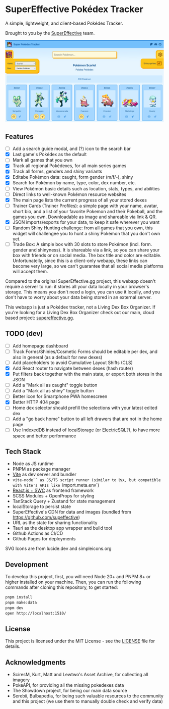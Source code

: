 # SuperEffective Pokédex Tracker

A simple, lightweight, and client-based Pokédex Tracker.

Brought to you by the [SuperEffective](https://supereffective.gg/) team.

![Demo](public/images/twitter-card.jpg)

## Features

- [ ] Add a search guide modal, and (?) icon to the search bar
- [x] Last game's Pokédex as the default
- [ ] Mark all games that you own
- [x] Track all regional Pokédexes, for all main series games
- [x] Track all forms, genders and shiny variants
- [x] Editabe Pokémon data: caught, form gender (m/f/-), shiny
- [x] Search for Pokémon by name, type, color, dex number, etc.
- [ ] View Pokémon basic details such as location, stats, types, and abilities
- [ ] Direct links to well-known Pokémon resource websites
- [x] The main page lists the current progress of all your stored dexes
- [ ] Trainer Cards (Trainer Profiles): a simple page with your name, avatar, short bio, and a list of your favorite
      Pokemon and their Pokeball, and the games you own. Downloadable as image and shareable via link & QR.
- [x] JSON imports/exports for your data, to keep it safe wherever you want
- [ ] Random Shiny Hunting challenge: from all games that you own, this widget will challengee you to hunt a shiny
      Pokémon that you don't own yet.
- [ ] Trade Box: A simple box with 30 slots to store Pokémon (incl. form. gender and shinyness). It is shareable via a
      link, so you can share your box with friends or on social media. The box title and color are editable.
      Unfortunatelly, since this is a client-only webapp, these links can become very large, so we can't guarantee that
      all social media platforms will accept them.

Compared to the original SuperEffective.gg project, this webapp doesn't require a server to run: it stores all your data
locally in your browser's storage. This means you don't need a login, you can use it locally, and you don't have to
worry about your data being stored in an external server.

This webapp is just a Pokédex tracker, not a Living Dex Box Organizer. If you're looking for a Living Dex Box Organizer
check out our main, cloud based project: [supereffective.gg](https://supereffective.gg/).

## TODO (dev)

- [ ] Add homepage dashboard
- [ ] Track Forms/Shinies/Cosmetic Forms should be editable per dex, and also in general (as a default for new dexes)
- [ ] Add placeholders to avoid Cumulative Layout Shifts (CLS)
- [x] Add React router to navigate between dexes (hash router)
- [x] Put filters back together with the main state, or export both stores in the JSON
- [ ] Add a "Mark all as caught" toggle button
- [ ] Add a "Mark all as shiny" toggle button
- [ ] Better icon for Smartphone PWA homescreen
- [x] Better HTTP 404 page
- [ ] Home dex selector should prefill the selections with your latest edited dex
- [ ] Add a "go back home" button to all left drawers that are not in the home page
- [ ] Use IndexedDB instead of localStorage (or [ElectricSQL](https://electric-sql.com/blog/2025/07/29/local-first-sync-with-tanstack-db)?), to have more space and better performance

## Tech Stack

- Node as JS runtime
- PNPM as package manager
- [Vite](https://vite.dev) as dev server and bundler
- `vite-node`` as JS/TS script runner (similar to `tsx`, but compatible with Vite's APIs like `import.meta.env`)
- [React.js + SWC](https://github.com/vitejs/vite-plugin-react-swc) as frontend framework
- SCSS Modules + OpenProps for styling
- TanStack Query + Zustand for state management
- localStorage to persist state
- SuperEffective's CDN for data and images (bundled from https://github.com/supeffective)
- URL as the state for sharing functionality
- Tauri as the desktop app wrapper and build tool
- Github Actions as CI/CD
- Github Pages for deployments

SVG Icons are from lucide.dev and simpleicons.org

## Development

To develop this project, first, you will need Node 20+ and PNPM 8+ or higher installed on your machine. Then, you can
run the following commands after cloning this repository, to get started:

```bash
pnpm install
pnpm make:data
pnpm dev
open http://localhost:1510/
```

## License

This project is licensed under the MIT License - see the [LICENSE](LICENSE) file for details.

## Acknowledgments

- SciresM, Kurt, Matt and Lewtwo's Asset Archive, for collecting all imagery
- PokeAPI, for providing all the missing pokedexes data
- The Showdown project, for being our main data source
- Serebii, Bulbapedia, for being such valuable resources to the community and this project (we use them to manually
  double check and verify data)
